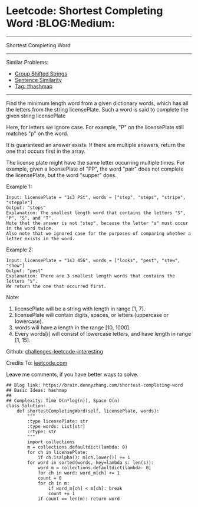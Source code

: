 # Leetcode: Shortest Completing Word     :BLOG:Medium:


---

Shortest Completing Word  

---

Similar Problems:  
-   [Group Shifted Strings](https://brain.dennyzhang.com/group-shifted-strings)
-   [Sentence Similarity](https://brain.dennyzhang.com/sentence-similarity)
-   [Tag: #hashmap](https://brain.dennyzhang.com/tag/hashmap)

---

Find the minimum length word from a given dictionary words, which has all the letters from the string licensePlate. Such a word is said to complete the given string licensePlate  

Here, for letters we ignore case. For example, "P" on the licensePlate still matches "p" on the word.  

It is guaranteed an answer exists. If there are multiple answers, return the one that occurs first in the array.  

The license plate might have the same letter occurring multiple times. For example, given a licensePlate of "PP", the word "pair" does not complete the licensePlate, but the word "supper" does.  

Example 1:  

    Input: licensePlate = "1s3 PSt", words = ["step", "steps", "stripe", "stepple"]
    Output: "steps"
    Explanation: The smallest length word that contains the letters "S", "P", "S", and "T".
    Note that the answer is not "step", because the letter "s" must occur in the word twice.
    Also note that we ignored case for the purposes of comparing whether a letter exists in the word.

Example 2:  

    Input: licensePlate = "1s3 456", words = ["looks", "pest", "stew", "show"]
    Output: "pest"
    Explanation: There are 3 smallest length words that contains the letters "s".
    We return the one that occurred first.

Note:  
1.  licensePlate will be a string with length in range [1, 7].
2.  licensePlate will contain digits, spaces, or letters (uppercase or lowercase).
3.  words will have a length in the range [10, 1000].
4.  Every words[i] will consist of lowercase letters, and have length in range [1, 15].

Github: [challenges-leetcode-interesting](https://github.com/DennyZhang/challenges-leetcode-interesting/tree/master/shortest-completing-word)  

Credits To: [leetcode.com](https://leetcode.com/problems/shortest-completing-word/description/)  

Leave me comments, if you have better ways to solve.  

    ## Blog link: https://brain.dennyzhang.com/shortest-completing-word
    ## Basic Ideas: hashmap
    ##
    ## Complexity: Time O(n*log(n)), Space O(n)
    class Solution:
        def shortestCompletingWord(self, licensePlate, words):
            """
            :type licensePlate: str
            :type words: List[str]
            :rtype: str
            """
            import collections
            m = collections.defaultdict(lambda: 0)
            for ch in licensePlate:
                if ch.isalpha(): m[ch.lower()] += 1
            for word in sorted(words, key=lambda s: len(s)):
                word_m = collections.defaultdict(lambda: 0)
                for ch in word: word_m[ch] += 1
                count = 0
                for ch in m:
                    if word_m[ch] < m[ch]: break
                    count += 1
                if count == len(m): return word